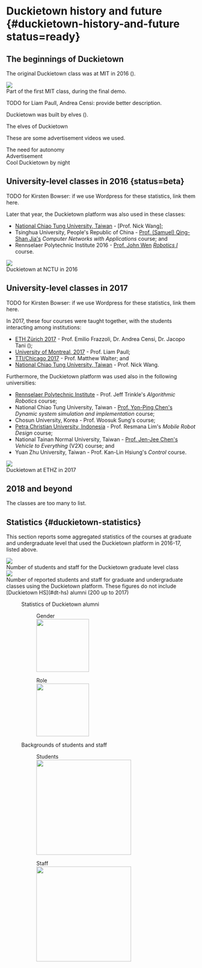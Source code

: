 # Duckietown history and future {#duckietown-history-and-future status=ready}

## The beginnings of Duckietown


The original Duckietown class was at MIT in 2016 ([](#MIT-class)).

<div figure-id="fig:MIT-class">
    <img src="duckietown-mit.jpg" class='fancybox group-photo'/>
    <figcaption>Part of the first MIT class, during the final demo.</figcaption>
</div>

TODO for Liam Paull, Andrea Censi: provide better description.

Duckietown was built by elves ([](#elves)).

<div figure-id="fig:elves">
    <figcaption>The elves of Duckietown</figcaption>
    <dtvideo src="vimeo:149916365"/>
</div>

These are some advertisement videos we used.

<div figure-id="fig:v1">
    <figcaption>The need for autonomy</figcaption>
    <dtvideo src="vimeo:152233002"/>
</div>

<div figure-id="fig:v2">
    <figcaption>Advertisement</figcaption>
    <dtvideo src="vimeo:152499589"/>
</div>

<div figure-id="fig:duckietown-by-night">
    <figcaption>Cool Duckietown by night</figcaption>
    <dtvideo src="vimeo:152825632"/>
</div>



## University-level classes in 2016 {status=beta}

TODO for Kirsten Bowser: if we use Wordpress for these statistics, link them here.

Later that year, the Duckietown platform was also used in these classes:

- [National Chiao Tung University, Taiwan](http://duckietown.nctu.edu.tw/) - [Prof. Nick Wang];
- Tsinghua University, People's Republic of China - [Prof. (Samuel) Qing-Shan Jia's](http://cfins.au.tsinghua.edu.cn/personalhg/jiaqingshan/HomgPage_QSJ_EN.htm) *Computer Networks with Applications* course; and
- Rennselaer Polytechnic Institute 2016  - [Prof. John Wen](http://john-wen.com/node/241) [*Robotics I*](https://tinyurl.com/y7tejw8m) course.

<div figure-id="fig:NCTU">
   <img src="duckietown-taiwan.jpg" class='group-photo'/>
   <figcaption>Duckietown at NCTU in 2016</figcaption>
</div>

<style>
.group-photo {
    max-width: 80%;
}
</style>

## University-level classes in 2017

TODO for Kirsten Bowser: if we use Wordpress for these statistics, link them here.

In 2017, these four courses were taught together, with the students interacting among institutions:

- [ETH Zürich 2017](http://duckietown.org/classes/2017/17-ETHZ/) - Prof. Emilio Frazzoli, Dr. Andrea Censi, Dr. Jacopo Tani ([](#ETHZ2017));
- [University of Montreal, 2017](http://duckietown.org/classes/2017/17-Montreal/) - Prof. Liam Paull;
- [TTI/Chicago 2017](http://duckietown.org/classes/2017/17-TTIC/) - Prof. Matthew Walter; and
- [National Chiao Tung University, Taiwan](http://duckietown.nctu.edu.tw/) - Prof. Nick Wang.

Furthermore, the Duckietown platform was used also in the following universities:

- [Rennselaer Polytechnic Institute](http://www.cs.rpi.edu/~trink/Courses/AlgorithmicRobotics/) - Prof. Jeff Trinkle's *Algorithmic Robotics* course;
- National Chiao Tung University, Taiwan - [Prof. Yon-Ping Chen's](https://people.cs.nctu.edu.tw/~ypchen/) *Dynamic system simulation and implementation* course;
- Chosun University, Korea - Prof. Woosuk Sung's course;
- [Petra Christian University, Indonesia](http://www.petra.ac.id/) - Prof. Resmana Lim's *Mobile Robot Design* course;
- National Tainan Normal University, Taiwan - [Prof. Jen-Jee Chen's](http://home.nutn.edu.tw/jjchen/) *Vehicle to Everything* (V2X) course; and
- Yuan Zhu University, Taiwan - Prof. Kan-Lin Hsiung's *Control* course.

<div figure-id="fig:ETHZ2017">
   <img src="duckietown-ethz-2017.jpg" class='group-photo'/>
   <figcaption>Duckietown at ETHZ in 2017</figcaption>
</div>
<!--
<div figure-id="fig:UdM">
   <img src="duckietown-udm.jpg" class='group-photo'/>
   <figcaption>Duckietown at UdM in 2017</figcaption>
</div>

<div figure-id="fig:TTIC">
   <img src="duckietown-ttic.jpg" class='group-photo'/>
   <figcaption>Duckietown at TTIC in 2017</figcaption>
</div>
-->

## 2018 and beyond

The classes are too many to list.

## Statistics {#duckietown-statistics}

This section reports some aggregated statistics of the courses at graduate and undergraduate level that used the Duckietown platform in 2016-17, listed above.

<div figure-id="fig:stats-grad-history">
   <img src="Duckietown-class-history-graduate-level.png" class='group-photo'/>
   <figcaption>Number of students and staff for the Duckietown graduate level class </figcaption>
</div>

<div figure-id="fig:stats-alumni-university">
   <img src="Duckietown-alumni-university-2017.png" class='group-photo'/>
   <figcaption>Number of reported students and staff for graduate and undergraduate classes using the Duckietown platform. These figures do not include [Duckietown HS](#dt-hs) alumni (200 up to 2017)</figcaption>
</div>


<figure class="flow-subfigures">  
    <figcaption>Statistics of Duckietown alumni</figcaption>
    <figure>
        <figcaption>Gender</figcaption>
        <img style='width:10em' src="Duckietown-univesity-alumni-gender-2017.png"/>
    </figure>
    <figure>  
        <figcaption>Role</figcaption>
        <img style='width:10em' src="Duckietown-university-students-and-staff-2017.png"/>
    </figure>
</figure>

<figure>  
    <figcaption>Backgrounds of students and staff</figcaption>
    <figure>
        <figcaption>Students</figcaption>
        <img style='width:18em' src="Duckietown-students-backgrounds-2017.png"/>
    </figure>
    <figure>  
        <figcaption>Staff</figcaption>
        <img style='width:18em' src="Duckietown-staff-background-2017.png"/>
    </figure>
</figure>

